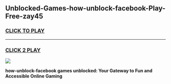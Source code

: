 
## Unblocked-Games-how-unblock-facebook-Play-Free-zay45
<h3>
<a href="https://premium76.site?title=how-unblock-facebook&ref=12A">CLICK TO PLAY</a></h3>
<hr>

<h3>
<a href="https://premium76.site?title=how-unblock-facebook&ref=12A">CLICK 2 PLAY</a>
  
</h3>

<a href="https://premium76.site?title=how-unblock-facebook&ref=12A"><img src="https://clearcache.store/games.png"></a>


**how-unblock-facebook games unblocked: Your Gateway to Fun and Accessible Online Gaming**
